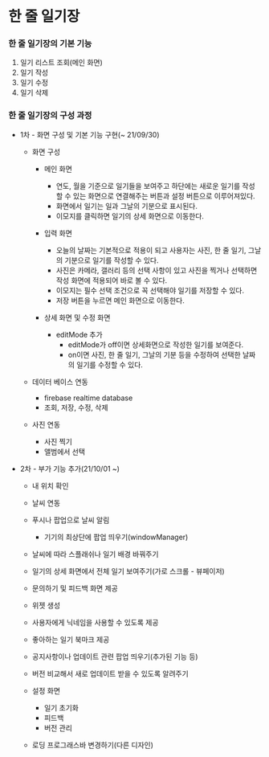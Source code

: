 # 한 줄 일기장
 
### 한 줄 일기장의 기본 기능
1. 일기 리스트 조회(메인 화면)
2. 일기 작성
3. 일기 수정
4. 일기 삭제

### 한 줄 일기장의 구성 과정

* 1차 - 화면 구성 및 기본 기능 구현(~ 21/09/30)
  * 화면 구성
    * 메인 화면
      * 연도, 월을 기준으로 일기들을 보여주고 하단에는 새로운 일기를 작성할 수 있는 화면으로 연결해주는 버튼과 설정 버튼으로 이루어져있다.
      * 화면에서 일기는 일과 그날의 기분으로 표시된다.
      * 이모지를 클릭하면 일기의 상세 화면으로 이동한다.

    * 입력 화면
      * 오늘의 날짜는 기본적으로 적용이 되고 사용자는 사진, 한 줄 일기, 그날의 기분으로 일기를 작성할 수 있다.
      * 사진은 카메라, 갤러리 등의 선택 사항이 있고 사진을 찍거나 선택하면 작성 화면에 적용되어 바로 볼 수 있다.
      * 이모지는 필수 선택 조건으로 꼭 선택해야 일기를 저장할 수 있다.
      * 저장 버튼을 누르면 메인 화면으로 이동한다.

    * 상세 화면 및 수정 화면
      * editMode 추가
        * editMode가 off이면 상세화면으로 작성한 일기를 보여준다.
        * on이면 사진, 한 줄 일기, 그날의 기분 등을 수정하여 선택한 날짜의 일기를 수정할 수 있다.

  * 데이터 베이스 연동
    * firebase realtime database
    * 조회, 저장, 수정, 삭제

  * 사진 연동
    * 사진 찍기
    * 앨범에서 선택

* 2차 - 부가 기능 추가(21/10/01 ~)
  * 내 위치 확인
 
  * 날씨 연동

  * 푸시나 팝업으로 날씨 알림
    * 기기의 최상단에 팝업 띄우기(windowManager)   

  * 날씨에 따라 스플래쉬나 일기 배경 바꿔주기

  * 일기의 상세 화면에서 전체 일기 보여주기(가로 스크롤 - 뷰페이저)

  * 문의하기 및 피드백 화면 제공

  * 위젯 생성

  * 사용자에게 닉네임을 사용할 수 있도록 제공

  * 좋아하는 일기 북마크 제공
  
  * 공지사항이나 업데이트 관련 팝업 띄우기(추가된 기능 등)
  
  * 버전 비교해서 새로 업데이트 받을 수 있도록 알려주기
  
  * 설정 화면
    * 일기 초기화
    * 피드백
    * 버전 관리
  
  * 로딩 프로그래스바 변경하기(다른 디자인)
    
